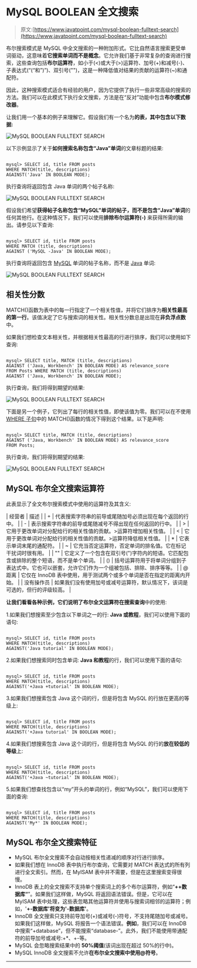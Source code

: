 # MySQL BOOLEAN 全文搜索

> 原文:[https://www.javatpoint.com/mysql-boolean-fulltext-search](https://www.javatpoint.com/mysql-boolean-fulltext-search)

布尔搜索模式是 MySQL 中全文搜索的一种附加形式。它比自然语言搜索更受单词驱动，这意味着**它搜索单词而不是概念**。它允许我们基于非常复杂的查询进行搜索，这些查询包括**布尔运算符**，如小于(<)或大于(>)运算符、加号(+)和减号(-)、子表达式(“(“和”)”)、双引号("")，这是一种降低值对结果的贡献的运算符(~)和通配符。

因此，这种搜索模式适合有经验的用户，因为它提供了执行一些非常高级的搜索的方法。我们可以在此模式下执行全文搜索，方法是在“反对”功能中包含**布尔模式修改器**。

让我们用一个基本的例子来理解它。假设我们有一个名为**的表，其中包含以下数据:**

![MySQL BOOLEAN FULLTEXT SEARCH](../Images/a46bff143d320452c629f93547ccc0c1.png)

以下示例显示了关于**如何搜索名称包含“Java”单词**的文章标题的结果:

```

mysql> SELECT id, title FROM posts 
WHERE MATCH(title, descriptions) 
AGAINST('Java' IN BOOLEAN MODE);

```

执行查询将返回包含 Java 单词的两个帖子名称:

![MySQL BOOLEAN FULLTEXT SEARCH](../Images/6e19109f69d8be4b020990fd24d0d4e6.png)

假设我们希望**获得帖子名称包含“MySQL”单词的帖子，而不是包含“Java”单词**的任何其他行。在这种情况下，我们可以使用**排除布尔运算符(-)** 来获得所需的输出。请参见以下查询:

```

mysql> SELECT id, title FROM posts 
WHERE MATCH (title, descriptions) 
AGAINST ('MySQL -Java' IN BOOLEAN MODE);

```

执行查询将返回包含 [MySQL](https://www.javatpoint.com/mysql-tutorial) 单词的帖子名称，而不是 [Java](https://www.javatpoint.com/java-tutorial) 单词:

![MySQL BOOLEAN FULLTEXT SEARCH](../Images/f1fce17e0fcba59d36869ea533837eeb.png)

## 相关性分数

MATCH()函数为表中的每一行指定了一个相关性值，并将它们排序为**相关性最高的第一行**。该值决定了它与搜索词的相关性。相关性分数总是出现在**非负浮点数**中。

如果我们想检查文本相关性，并根据相关性最高的行进行排序，我们可以使用如下查询:

```

mysql> SELECT title, MATCH (title, descriptions) 
AGAINST ('Java, Workbench' IN BOOLEAN MODE) AS relevance_score 
FROM Posts WHERE MATCH (title, descriptions) 
AGAINST ('Java, Workbench' IN BOOLEAN MODE);

```

执行查询，我们将得到期望的结果:

![MySQL BOOLEAN FULLTEXT SEARCH](../Images/41ce621f77b89966ce5c2e98c2fc67e1.png)

下面是另一个例子，它列出了每行的相关性值，即使该值为零。我们可以在不使用 [WHERE 子句](https://www.javatpoint.com/mysql-where)中的 MATCH()函数的情况下得到这个结果。以下是声明:

```

mysql> SELECT title, MATCH (title, descriptions) 
AGAINST ('Java, Workbench' IN BOOLEAN MODE) AS relevance_score 
FROM Posts;

```

执行查询，我们将得到期望的结果:

![MySQL BOOLEAN FULLTEXT SEARCH](../Images/75cfee08596b7ef4af1758020f35fa90.png)

## MySQL 布尔全文搜索运算符

此表显示了全文布尔搜索模式中使用的运算符及其含义:

| 经营者 | 描述 |
| + | 代表搜索字符串的前导或尾随加号必须出现在每个返回的行中。 |
| - | 表示搜索字符串的前导或尾随减号不得出现在任何返回的行中。 |
| > | 它用于更改单词对分配给行的相关性值的贡献。>运算符增加相关性值。 |
| < | 它用于更改单词对分配给行的相关性值的贡献。>运算符降低相关性值。 |
| * | 它表示单词末尾的通配符。 |
| ~ | 它充当否定运算符，否定单词的排名值。它在标记干扰词时很有用。 |
| "" | 它定义了一个包含在双引号(")字符内的短语。它匹配包含或排除的整个短语，而不是单个单词。 |
| () | 括号运算符用于将单词分组到子表达式中。它也可以嵌套，允许它们作为一个组被包括、排除、排序等等。 |
| @距离 | 它仅在 InnoDB 表中使用，用于测试两个或多个单词是否在指定的距离内开始。 |
| 没有操作员 | 如果我们没有使用加号或减号运算符，默认情况下，该词是可选的，但行的评级较高。 |

**让我们看看各种示例，它们说明了布尔全文运算符在搜索查询**中的使用:

1.如果我们想搜索至少包含以下单词之一的行: **Java 或教程**，我们可以使用下面的语句:

```

mysql> SELECT id, title FROM posts 
WHERE MATCH(title, descriptions) 
AGAINST('Java tutorial' IN BOOLEAN MODE);

```

2.如果我们想搜索同时包含单词: **Java 和教程**的行，我们可以使用下面的语句:

```

mysql> SELECT id, title FROM posts 
WHERE MATCH(title, descriptions) 
AGAINST('+Java +tutorial' IN BOOLEAN MODE);

```

3.如果我们想搜索包含 Java 这个词的行，但是将包含 MySQL 的行放在更高的等级上:

```

mysql> SELECT id, title FROM posts 
WHERE MATCH(title, descriptions) 
AGAINST('+Java tutorial' IN BOOLEAN MODE);

```

4.如果我们想搜索包含 Java 这个词的行，但是将包含 MySQL 的行的**放在较低的等级**上:

```

mysql> SELECT id, title FROM posts 
WHERE MATCH(title, descriptions) 
AGAINST('+Java ~tutorial' IN BOOLEAN MODE);

```

5.如果我们想查找包含以“my”开头的单词的行，例如“MySQL”，我们可以使用下面的查询:

```

mysql> SELECT id, title FROM posts 
WHERE MATCH(title, descriptions) 
AGAINST('My*' IN BOOLEAN MODE);

```

## MySQL 布尔全文搜索特征

*   MySQL 布尔全文搜索不会自动按相关性递减的顺序对行进行排序。
*   如果我们想在 InnoDB 表中执行布尔查询，它需要对 MATCH 表达式的所有列进行全文索引。然而，在 MyISAM 表中并不需要，但是在这里搜索变得很慢。
*   InnoDB 表上的全文搜索不支持单个搜索词上的多个布尔运算符，例如“**++数据库“**”。如果我们这样做，MySQL 将返回语法错误。但是，它可以在 MyISAM 表中处理，这些表忽略其他运算符并使用与搜索词相邻的运算符；例如，'**+-数据库'**将变为'**-数据库'**。
*   InnoDB 全文搜索只支持前导加号(+)或减号(-)符号，不支持尾随加号或减号。如果我们这样做，MySQL 将报告一个语法错误。**例如**，我们可以在 InnoDB 中搜索“+database”，但不能搜索“database-”。此外，我们不能使用带通配符的前导加号或减号:+*、+-等。
*   MySQL 会忽略搜索结果中的 **50%阈值**(该词出现在超过 50%的行中)。
*   MySQL InnoDB 全文搜索不允许**在布尔全文搜索中使用@符号**。

* * *